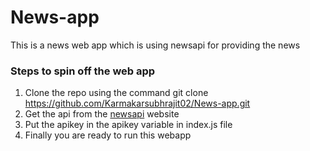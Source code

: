 # News-app
This is a news web app which is using newsapi for providing the news

### Steps to spin off the web app
1. Clone the repo using the command git clone https://github.com/Karmakarsubhrajit02/News-app.git
2. Get the api from the [newsapi](https://newsapi.org/) website
3. Put the apikey in the apikey variable in index.js file
4. Finally you are ready to run this webapp
